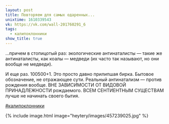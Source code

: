 ```yaml
---
layout: post
title: Повторяем для самых одаренных...
unixtime: 1610339543
vk: https://vk.com/wall-201760291_6
tags:
  - калипоклонники
show_title: true
---
```

...причем в стопицотый раз: экологические антинаталисты — такие же антинаталисты, как коалы — медведи (их часто так называют, но они вообще не медведи). 

И еще раз. 100500+1. Это просто давно прилипшая бирка. Бытовое обозначение, не отражающее сути. Реальный антинатализм — против рождения вообще. ВНЕ ЗАВИСИМОСТИ ОТ ВИДОВОЙ ПРИНАДЛЕЖНОСТИ рождаемого. ВСЕМ СЕНТИЕНТНЫМ СУЩЕСТВАМ лучше не начинать своего бытия.

[#калипоклонники](poisk.html#калипоклонники)

{% include image.html image="heytery/images/457239025.jpg" %}